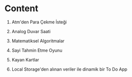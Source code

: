 # Content

1. Atm'den Para Çekme İsteği

2. Analog Duvar Saati

3. Matematiksel Algoritmalar

4. Sayi Tahmin Etme Oyunu 

5. Kayan Kartlar 

6. Local Storage'den alınan veriler ile dinamik bir To Do App
